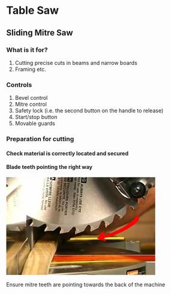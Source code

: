 Table Saw
=========

Sliding Mitre Saw
-----------------

### What is it for?

1.	Cutting precise cuts in beams and narrow boards
2.	Framing etc.

### Controls

1.	Bevel control
2.	Mitre control
3.	Safety lock (i.e. the second button on the handle to release)
4.	Start/stop button
5.	Movable guards

### Preparation for cutting

#### Check material is correctly located and secured

#### Blade teeth pointing the right way

![img](miterbladedirection.jpg)

Ensure mitre teeth are pointing towards the back of the machine
